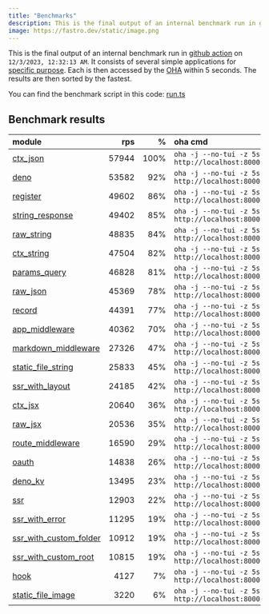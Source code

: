```yaml
---
title: "Benchmarks"
description: This is the final output of an internal benchmark run in github action
image: https://fastro.dev/static/image.png
---
```


This is the final output of an internal benchmark run in [github action](https://github.com/fastrodev/fastro/actions) on `12/3/2023, 12:32:13 AM`. It consists of several simple applications for [specific purpose](https://github.com/fastrodev/fastro/blob/main/deno.json). Each is then accessed by the [OHA](https://github.com/hatoo/oha) within 5 seconds. The results are then sorted by the fastest.

You can find the benchmark script in this code: [run.ts](https://github.com/fastrodev/fastro/blob/main/bench/run.ts)

## Benchmark results


| module                                                                                                     |   rps |    % | oha cmd                                                        |
| :--------------------------------------------------------------------------------------------------------- | ----: | ---: | :------------------------------------------------------------- |
| [ctx_json](https://github.com/fastrodev/fastro/blob/main/examples/ctx_json.ts)                             | 57944 | 100% | `oha -j --no-tui -z 5s http://localhost:8000`                  |
| [deno](https://github.com/fastrodev/fastro/blob/main/examples/deno.ts)                                     | 53582 |  92% | `oha -j --no-tui -z 5s http://localhost:8000`                  |
| [register](https://github.com/fastrodev/fastro/blob/main/examples/register.ts)                             | 49602 |  86% | `oha -j --no-tui -z 5s http://localhost:8000`                  |
| [string_response](https://github.com/fastrodev/fastro/blob/main/examples/string_response.ts)               | 49402 |  85% | `oha -j --no-tui -z 5s http://localhost:8000`                  |
| [raw_string](https://github.com/fastrodev/fastro/blob/main/examples/raw_string.ts)                         | 48835 |  84% | `oha -j --no-tui -z 5s http://localhost:8000`                  |
| [ctx_string](https://github.com/fastrodev/fastro/blob/main/examples/ctx_string.ts)                         | 47504 |  82% | `oha -j --no-tui -z 5s http://localhost:8000`                  |
| [params_query](https://github.com/fastrodev/fastro/blob/main/examples/params_query.ts)                     | 46828 |  81% | `oha -j --no-tui -z 5s http://localhost:8000/agus?title=lead`  |
| [raw_json](https://github.com/fastrodev/fastro/blob/main/examples/raw_json.ts)                             | 45369 |  78% | `oha -j --no-tui -z 5s http://localhost:8000`                  |
| [record](https://github.com/fastrodev/fastro/blob/main/examples/record.ts)                                 | 44391 |  77% | `oha -j --no-tui -z 5s http://localhost:8000`                  |
| [app_middleware](https://github.com/fastrodev/fastro/blob/main/examples/app_middleware.ts)                 | 40362 |  70% | `oha -j --no-tui -z 5s http://localhost:8000`                  |
| [markdown_middleware](https://github.com/fastrodev/fastro/blob/main/examples/markdown_middleware.ts)       | 27326 |  47% | `oha -j --no-tui -z 5s http://localhost:8000/hello`            |
| [static_file_string](https://github.com/fastrodev/fastro/blob/main/examples/static_file_string.ts)         | 25833 |  45% | `oha -j --no-tui -z 5s http://localhost:8000/static/post.css`  |
| [ssr_with_layout](https://github.com/fastrodev/fastro/blob/main/examples/ssr_with_layout.ts)               | 24185 |  42% | `oha -j --no-tui -z 5s http://localhost:8000`                  |
| [ctx_jsx](https://github.com/fastrodev/fastro/blob/main/examples/ctx_jsx.tsx)                              | 20640 |  36% | `oha -j --no-tui -z 5s http://localhost:8000`                  |
| [raw_jsx](https://github.com/fastrodev/fastro/blob/main/examples/raw_jsx.tsx)                              | 20536 |  35% | `oha -j --no-tui -z 5s http://localhost:8000`                  |
| [route_middleware](https://github.com/fastrodev/fastro/blob/main/examples/route_middleware.ts)             | 16590 |  29% | `oha -j --no-tui -z 5s http://localhost:8000`                  |
| [oauth](https://github.com/fastrodev/fastro/blob/main/examples/oauth.ts)                                   | 14838 |  26% | `oha -j --no-tui -z 5s http://localhost:8000`                  |
| [deno_kv](https://github.com/fastrodev/fastro/blob/main/examples/deno_kv.ts)                               | 13495 |  23% | `oha -j --no-tui -z 5s http://localhost:8000/user?name=john`   |
| [ssr](https://github.com/fastrodev/fastro/blob/main/examples/ssr.ts)                                       | 12903 |  22% | `oha -j --no-tui -z 5s http://localhost:8000`                  |
| [ssr_with_error](https://github.com/fastrodev/fastro/blob/main/examples/ssr_with_error.ts)                 | 11295 |  19% | `oha -j --no-tui -z 5s http://localhost:8000`                  |
| [ssr_with_custom_folder](https://github.com/fastrodev/fastro/blob/main/examples/ssr_with_custom_folder.ts) | 10912 |  19% | `oha -j --no-tui -z 5s http://localhost:8000`                  |
| [ssr_with_custom_root](https://github.com/fastrodev/fastro/blob/main/examples/ssr_with_custom_root.ts)     | 10815 |  19% | `oha -j --no-tui -z 5s http://localhost:8000`                  |
| [hook](https://github.com/fastrodev/fastro/blob/main/examples/hook.ts)                                     |  4127 |   7% | `oha -j --no-tui -z 5s http://localhost:8000`                  |
| [static_file_image](https://github.com/fastrodev/fastro/blob/main/examples/static_file_image.ts)           |  3220 |   6% | `oha -j --no-tui -z 5s http://localhost:8000/static/image.png` |